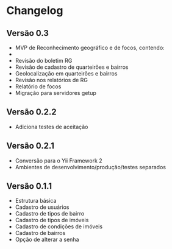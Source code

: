 # Changelog

## Versão 0.3

* MVP de Reconhecimento geográfico e de focos, contendo:
*
* Revisão do boletim RG
* Revisão de cadastro de quarteirões e bairros
* Geolocalização em quarteirões e bairros
* Revisão nos relatórios de RG
* Relatório de focos
* Migração para servidores getup

## Versão 0.2.2

* Adiciona testes de aceitação

## Versão 0.2.1

* Conversão para o Yii Framework 2
* Ambientes de desenvolvimento/produção/testes separados

## Versão 0.1.1

* Estrutura básica
* Cadastro de usuários
* Cadastro de tipos de bairro
* Cadastro de tipos de imóveis
* Cadastro de condições de imóveis
* Cadastro de bairros
* Opção de alterar a senha
